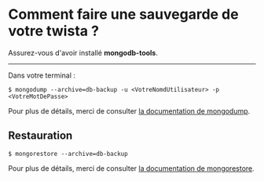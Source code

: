 Comment faire une sauvegarde de votre twista ?
==========================

Assurez-vous d'avoir installé **mongodb-tools**.

---

Dans votre terminal :
``` shell
$ mongodump --archive=db-backup -u <VotreNomdUtilisateur> -p <VotreMotDePasse>
```

Pour plus de détails, merci de consulter [la documentation de mongodump](https://docs.mongodb.com/manual/reference/program/mongodump/).

Restauration
-------

``` shell
$ mongorestore --archive=db-backup
```

Pour plus de détails, merci de consulter [la documentation de mongorestore](https://docs.mongodb.com/manual/reference/program/mongorestore/).
